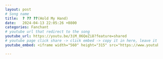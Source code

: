 ```yaml
---
layout: post
# Song name
title:  ? ?? ??(Hold My Hand)
date:   2024-04-13 22:05:26 +0800
categories: Fanchant
# youtube url that redirect to the song
youtube_url: https://youtu.be/3iM_06QeZi8?feature=shared
# youtube page click share -> click embed -> copy it in here, leave it blank if dont 
youtube_embed: <iframe width="560" height="315" src="https://www.youtube.com/embed/3iM_06QeZi8?si=ZNvJKr59Wc5JwAX0" title="YouTube video player" frameborder="0" allow="accelerometer; autoplay; clipboard-write; encrypted-media; gyroscope; picture-in-picture; web-share" referrerpolicy="strict-origin-when-cross-origin" allowfullscreen></iframe>

---
```

